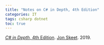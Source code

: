 ```yaml
---
title: "Notes on C# in Depth, 4th Edition"
categories: IT
tags: csharp dotnet
toc: true
---
```


[*C# in Depth*, 4th Edition](https://csharpindepth.com/). [Jon Skeet](https://codeblog.jonskeet.uk/). 2019.